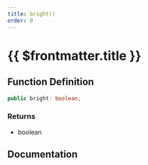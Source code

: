 ```yaml
---
title: bright()
order: 0
---
```


# {{ $frontmatter.title }}

<!--@include: ./bright_partial_header.md-->

## Function Definition

```ts
public bright: boolean;
```

### Returns

* boolean

## Documentation

<!--@include: ./bright_partial_footer.md-->
